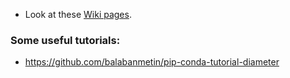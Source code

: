 * Look at these [Wiki pages](../../wiki).

### Some useful **tutorials**: 
* https://github.com/balabanmetin/pip-conda-tutorial-diameter
